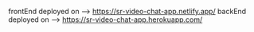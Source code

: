 frontEnd deployed on --> https://sr-video-chat-app.netlify.app/
backEnd deployed on --> https://sr-video-chat-app.herokuapp.com/